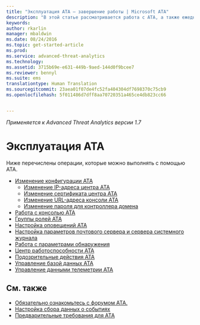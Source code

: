 ```yaml
---
title: "Эксплуатация ATA — завершение работы | Microsoft ATA"
description: "В этой статье рассматривается работа с ATA, а также ежедневно выполняемые операции."
keywords: 
author: rkarlin
manager: mbaldwin
ms.date: 08/24/2016
ms.topic: get-started-article
ms.prod: 
ms.service: advanced-threat-analytics
ms.technology: 
ms.assetid: 3715b69e-e631-449b-9aed-144d0f9bcee7
ms.reviewer: bennyl
ms.suite: ems
translationtype: Human Translation
ms.sourcegitcommit: 23aea01f07de4fc52fa404304df7698370c75cb9
ms.openlocfilehash: 5f011486d7dff8aa70720351a465ce4db823cc66


---
```


*Применяется к Advanced Threat Analytics версии 1.7*



# Эксплуатация ATA

Ниже перечислены операции, которые можно выполнять с помощью ATA.

- [Изменение конфигурации ATA](modifying-ata-configuration.md)
  - [Изменение IP-адреса центра ATA](modifying-ata-config-centerip.md)
  - [Изменение сертификата центра ATA](modifying-ata-config-centercert.md)
  - [Изменение URL-адреса консоли ATA](modifying-ata-config-consoleurl.md)
  - [Изменение пароля для контроллера домена](modifying-ata-config-dcpassword.md)
- [Работа с консолью ATA](working-with-ata-console.md)
- [Группы ролей ATA](ata-role-groups.md)
- [Настройка оповещений ATA](setting-ata-alerts.md)
- [Настройка параметров почтового сервера и сервера системного журнала](setting-syslog-email-server-settings.md)
- [Работа с параметрами обнаружения](working-with-detection-settings.md)
- [Центр работоспособности ATA](ata-health-center.md)
- [Подозрительные действия ATA](working-with-suspicious-activities.md)
- [Управление базой данных ATA](ata-database-management.md)
- [Управление данными телеметрии ATA](manage-telemetry-settings.md)


## См. также

- [Обязательно ознакомьтесь с форумом ATA.](https://aka.ms/ata-forum)
- [Настройка сбора данных о событиях](configure-event-collection.md)
- [Предварительные требования для ATA](/advanced-threat-analytics/plan-design/ata-prerequisites)




<!--HONumber=Aug16_HO5-->



